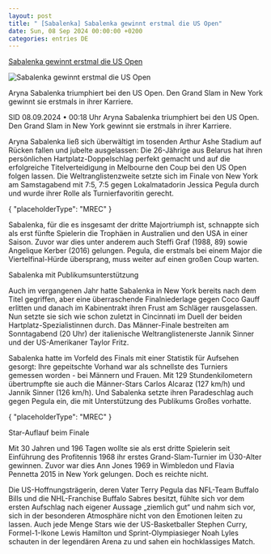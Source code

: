 ```yaml
---
layout: post
title: " [Sabalenka] Sabalenka gewinnt erstmal die US Open"
date: Sun, 08 Sep 2024 00:00:00 +0200
categories: entries DE
---
```

[Sabalenka gewinnt erstmal die US Open](https://www.sport1.de/news/tennis/grand-slams/2024/09/sabalenka-gewinnt-erstmal-die-us-open)

![Sabalenka gewinnt erstmal die US Open](https://reshape.sport1.de/c/t/cd4b3950-2485-4bb0-8ce1-77e8eb8ed6e1/1200x630)

Aryna Sabalenka triumphiert bei den US Open. Den Grand Slam in New York gewinnt sie erstmals in ihrer Karriere.

SID 08.09.2024 • 00:18 Uhr Aryna Sabalenka triumphiert bei den US Open. Den Grand Slam in New York gewinnt sie erstmals in ihrer Karriere.

Aryna Sabalenka ließ sich überwältigt im tosenden Arthur Ashe Stadium auf Rücken fallen und jubelte ausgelassen: Die 26-Jährige aus Belarus hat ihren persönlichen Hartplatz-Doppelschlag perfekt gemacht und auf die erfolgreiche Titelverteidigung in Melbourne den Coup bei den US Open folgen lassen. Die Weltranglistenzweite setzte sich im Finale von New York am Samstagabend mit 7:5, 7:5 gegen Lokalmatadorin Jessica Pegula durch und wurde ihrer Rolle als Turnierfavoritin gerecht.

{ "placeholderType": "MREC" }

Sabalenka, für die es insgesamt der dritte Majortriumph ist, schnappte sich als erst fünfte Spielerin die Trophäen in Australien und den USA in einer Saison. Zuvor war dies unter anderem auch Steffi Graf (1988, 89) sowie Angelique Kerber (2016) gelungen. Pegula, die erstmals bei einem Major die Viertelfinal-Hürde übersprang, muss weiter auf einen großen Coup warten.

Sabalenka mit Publikumsunterstützung

Auch im vergangenen Jahr hatte Sabalenka in New York bereits nach dem Titel gegriffen, aber eine überraschende Finalniederlage gegen Coco Gauff erlitten und danach im Kabinentrakt ihren Frust am Schläger rausgelassen. Nun setzte sie sich wie schon zuletzt in Cincinnati im Duell der beiden Hartplatz-Spezialistinnen durch. Das Männer-Finale bestreiten am Sonntagabend (20 Uhr) der italienische Weltranglistenerste Jannik Sinner und der US-Amerikaner Taylor Fritz.

Sabalenka hatte im Vorfeld des Finals mit einer Statistik für Aufsehen gesorgt: Ihre gepeitschte Vorhand war als schnellste des Turniers gemessen worden - bei Männern und Frauen. Mit 129 Stundenkilometern übertrumpfte sie auch die Männer-Stars Carlos Alcaraz (127 km/h) und Jannik Sinner (126 km/h). Und Sabalenka setzte ihren Paradeschlag auch gegen Pegula ein, die mit Unterstützung des Publikums Großes vorhatte.

{ "placeholderType": "MREC" }

Star-Auflauf beim Finale

Mit 30 Jahren und 196 Tagen wollte sie als erst dritte Spielerin seit Einführung des Profitennis 1968 ihr erstes Grand-Slam-Turnier im Ü30-Alter gewinnen. Zuvor war dies Ann Jones 1969 in Wimbledon und Flavia Pennetta 2015 in New York gelungen. Doch es reichte nicht.

Die US-Hoffnungsträgerin, deren Vater Terry Pegula das NFL-Team Buffalo Bills und die NHL-Franchise Buffalo Sabres besitzt, fühlte sich vor dem ersten Aufschlag nach eigener Aussage „ziemlich gut“ und nahm sich vor, sich in der besonderen Atmosphäre nicht von den Emotionen leiten zu lassen. Auch jede Menge Stars wie der US-Basketballer Stephen Curry, Formel-1-Ikone Lewis Hamilton und Sprint-Olympiasieger Noah Lyles schauten in der legendären Arena zu und sahen ein hochklassiges Match.

